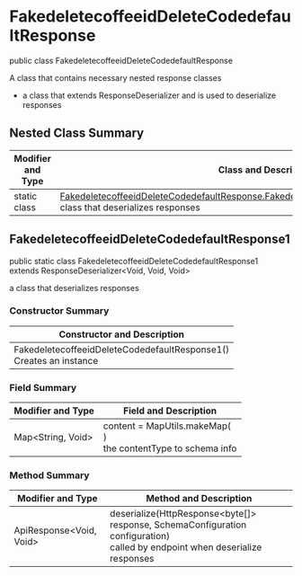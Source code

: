 # FakedeletecoffeeidDeleteCodedefaultResponse

public class FakedeletecoffeeidDeleteCodedefaultResponse

A class that contains necessary nested response classes
- a class that extends ResponseDeserializer and is used to deserialize responses

## Nested Class Summary
| Modifier and Type | Class and Description |
| ----------------- | --------------------- |
| static class | [FakedeletecoffeeidDeleteCodedefaultResponse.FakedeletecoffeeidDeleteCodedefaultResponse1](#fakedeletecoffeeiddeletecodedefaultresponse1)<br>class that deserializes responses |

## FakedeletecoffeeidDeleteCodedefaultResponse1
public static class FakedeletecoffeeidDeleteCodedefaultResponse1<br>
extends ResponseDeserializer<Void, Void, Void>

a class that deserializes responses

### Constructor Summary
| Constructor and Description |
| --------------------------- |
| FakedeletecoffeeidDeleteCodedefaultResponse1()<br>Creates an instance |

### Field Summary
| Modifier and Type | Field and Description |
| ----------------- | --------------------- |
| Map<String, Void> | content =  MapUtils.makeMap(<br>)<br>the contentType to schema info |

### Method Summary
| Modifier and Type | Method and Description |
| ----------------- | ---------------------- |
| ApiResponse<Void, Void> | deserialize(HttpResponse<byte[]> response, SchemaConfiguration configuration)<br>called by endpoint when deserialize responses |
